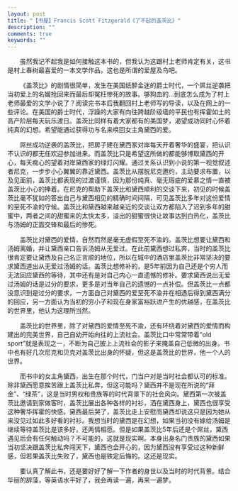 ```yaml
---
layout: post
title: "【书屋】Francis Scott Fitzgerald《了不起的盖茨比》"
description: ""
comments: true
keywords: ""
---
```


&emsp;&emsp;虽然我记不起我是如何接触这本书的，但我认为这跟村上老师肯定有关，这书是村上春树最喜爱的一本文学作品，这也是所谓的爱屋及乌吧。

&emsp;&emsp;《盖茨比》的剧情很简单，发生在美国纸醉金迷的爵士时代，一个屌丝逆袭把当初爱上的名媛抢回来而最后却冤枉惨死的故事。够狗血的...到底怎么成为了村上老师最爱的文学小说了？阅读完书本后我翻回村上老师写的导读，以及在网上的一些评论。在美国的爵士时代，浮躁的大家有向往跨越阶级墙的平民也有挥霍如土的高产阶层每天玩乐渡日。盖茨比同样有着大家都有的美国梦，渴望成功同时心怀着纯真的幻想。希望能通过获得功与名来唤回女主角黛西的爱。

&emsp;&emsp;屌丝成功逆袭的盖茨比，把房子建在黛西家对岸每天开着奢华的盛宴，把认识不认识的都无任欢迎参加进来。而盖茨比只是希望这所做的都能够博取黛西的开心，每天痴心的望着对岸黛西家的绿灯闪耀。通过关系认识到小说的第一视觉叙述者尼克，一步步小心翼翼的靠近黛西。盖茨比从摆脱尼克邀约，主动要求布置，以及见面前，盖茨比都表现的过渡谨慎，因为那份纯真、毫无瑕疵的爱慕之情一直被盖茨比小心的捧着。在尼克的帮助下盖茨比和黛西顺利的交谈下来，初见的时候盖茨比毫不犹如的答出自己与黛西相见的精确时间间隔，可见盖茨比多年对这份爱情的至死不渝的守候。盖茨比和黛西越来越亲近的交谈让双方都陷入了迟到多年的甜蜜中，两者之间的甜蜜来的太快太多，溢出的甜蜜很快让故事达到白热化，盖茨比与汤姆的正面交锋和最后的惨死。

&emsp;&emsp;盖茨比对黛西的爱情，自然而然是毫无虚假至死不渝的。盖茨比想要让黛西和汤姆离婚，并让黛西亲口告诉汤姆从无爱过。在此前黛西想过私奔，当时的盖茨比很肯定要让黛西及自己名正言顺的地位，所以在城中的酒店里盖茨比非常坚决的要求黛西道出从无爱过汤姆的话。盖茨比想修补的，是5年前因为自己还是个穷人而无法回应黛西的等待，其中还有是对自己内心一直遗憾的修补。要求黛西说出无爱过汤姆的话是过分的要求，更多是对当年自己的遗憾的一点补偿。但盖茨比一点都没意识到是过分的要求，一方面自己对黛西的爱至死不渝并在相遇后得到黛西满分的回应，另一方面认为当初的穷小子和现在身家富裕跃进产生的优越感，在盖茨比的世界里，他认为这理所当然。

&emsp;&emsp;盖茨比的世界里，除了对黛西的爱情至死不渝，还有环绕着对黛西的爱情而构建出的完美世界，自己自幼开始向往的上流社会。盖茨比口中常常带着“old sport”就是表现之一，不断为自己披上上流社会的影子来掩盖自己低微的出身。书中也有好几次尼克和贝克对盖茨比出身的怀疑，但这是盖茨比的世界，他一个人的世界。

&emsp;&emsp;而书中的女主角黛西，出生在那个时代，门当户对是当时社会都认可的标准。除非黛西愿意挨苦跟上盖茨比私奔，但这可能吗？黛西并不是现在所说的“拜金”、“绿茶”，这是当时男权和贵族等的时代背景下的社会风向。黛西第一次被盖茨比邀请到家做客时，盖茨比展出各种各样的衬衫，洒在黛西身上，黛西也很享受这种奢华挥霍的快感。黛西最后哭了，盖茨比走上安慰而黛西却说这只是因为她从来没见过如此多好看的衬衫。我想当时的黛西是在幻想，如果当初没有嫁给汤姆是继续等待盖茨比是该多好，还两情相愿。但是如果盖茨比5年后还是个屌丝，黛西遇见后会有任何触动吗？不可能的，这就是现实啊。本身出身名门贵族的黛西如果当初坚决跟盖茨比私奔闯天下，黛西也会开心的，因为黛西没有享受过这种新鲜感，但若果盖茨比失败了，黛西也是铁定后悔的。这还是现实。

&emsp;&emsp;要认真了解此书，还是要好好了解一下作者的身世以及当时的时代背景。结合华丽的辞藻，等英语水平好了，我会再读一遍，再来一遍梦。
